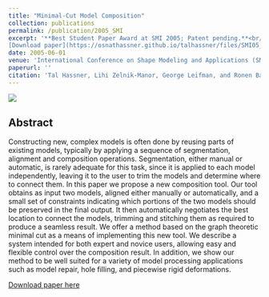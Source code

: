 ```yaml
---
title: "Minimal-Cut Model Composition"
collection: publications
permalink: /publication/2005_SMI
excerpt: '**Best Student Paper Award at SMI 2005; Patent pending.**<br/><br/>
[Download paper](https://osnathassner.github.io/talhassner/files/SMI05_MinCutModelComposition.pdf) '
date: 2005-06-01
venue: 'International Conference on Shape Modeling and Applications (SMI), Boston'
paperurl: ''
citation: 'Tal Hassner, Lihi Zelnik-Manor, George Leifman, and Ronen Basri. (2005). &quot;Minimal-Cut Model Composition.&quot; <i>International Conference on Shape Modeling and Applications (SMI), Boston</i>.'
---
```


<img src='https://osnathassner.github.io/talhassner/images/Minimal Cut Model Composition - Icon.jpg'>

Abstract
------
Constructing new, complex models is often done by reusing parts of existing models, typically by applying a sequence of segmentation, alignment and composition operations. Segmentation, either manual or automatic, is rarely adequate for this task, since it is applied to each model independently, leaving it to the user to trim the models and determine where to connect them. In this paper we propose a new composition tool. Our tool obtains as input two models, aligned either manually or automatically, and a small set of constraints indicating which portions of the two models should be preserved in the final output. It then automatically negotiates the best location to connect the models, trimming and stitching them as required to produce a seamless result. We offer a method based on the graph theoretic minimal cut as a means of implementing this new tool. We describe a system intended for both expert and novice users, allowing easy and flexible control over the composition result. In addition, we show our method to be well suited for a variety of model processing applications such as model repair, hole filling, and piecewise rigid deformations.


[Download paper here](https://osnathassner.github.io/talhassner/files/SMI05_MinCutModelComposition.pdf)

